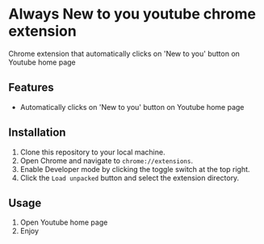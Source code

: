 # Always New to you youtube chrome extension

Chrome extension that automatically clicks on 'New to you' button on Youtube home page

## Features

- Automatically clicks on 'New to you' button on Youtube home page

## Installation

1. Clone this repository to your local machine.
2. Open Chrome and navigate to `chrome://extensions`.
3. Enable Developer mode by clicking the toggle switch at the top right.
4. Click the `Load unpacked` button and select the extension directory.

## Usage

1. Open Youtube home page
2. Enjoy
